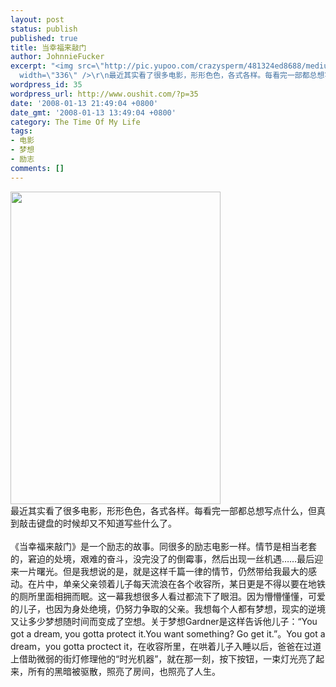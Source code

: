 ```yaml
---
layout: post
status: publish
published: true
title: 当幸福来敲门
author: JohnnieFucker
excerpt: "<img src=\"http://pic.yupoo.com/crazysperm/481324ed8688/medium.jpg\" height=\"500\"
  width=\"336\" />\r\n最近其实看了很多电影，形形色色，各式各样。每看完一部都总想写点什么，但真到敲击键盘的时候却又不知道写些什么了。\r\n"
wordpress_id: 35
wordpress_url: http://www.oushit.com/?p=35
date: '2008-01-13 21:49:04 +0800'
date_gmt: '2008-01-13 13:49:04 +0800'
category: The Time Of My Life
tags:
- 电影
- 梦想
- 励志
comments: []
---
```

<p><img src="http://pic.yupoo.com/crazysperm/481324ed8688/medium.jpg" height="500" width="336" /><br />
最近其实看了很多电影，形形色色，各式各样。每看完一部都总想写点什么，但真到敲击键盘的时候却又不知道写些什么了。<br />
<!--break--><a id="more-35"></a><br />
《当幸福来敲门》是一个励志的故事。同很多的励志电影一样。情节是相当老套的，窘迫的处境，艰难的奋斗，没完没了的倒霉事，然后出现一丝机遇……最后迎来一片曙光。但是我想说的是，就是这样千篇一律的情节，仍然带给我最大的感动。在片中，单亲父亲领着儿子每天流浪在各个收容所，某日更是不得以要在地铁的厕所里面相拥而眠。这一幕我想很多人看过都流下了眼泪。因为懵懵懂懂，可爱的儿子，也因为身处绝境，仍努力争取的父亲。我想每个人都有梦想，现实的逆境又让多少梦想随时间而变成了空想。关于梦想Gardner是这样告诉他儿子：“You got a dream, you gotta protect it.You want something? Go get it.”。You got a dream，you gotta proctect it，在收容所里，在哄着儿子入睡以后，爸爸在过道上借助微弱的街灯修理他的“时光机器”，就在那一刻，按下按钮，一束灯光亮了起来，所有的黑暗被驱散，照亮了房间，也照亮了人生。</p>
